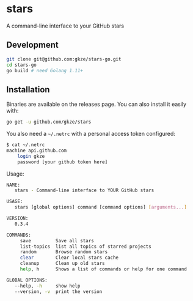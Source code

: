 # stars

A command-line interface to your GitHub stars

## Development

```bash
git clone git@github.com:gkze/stars-go.git
cd stars-go
go build # need Golang 1.11+
```

## Installation

Binaries are available on the releases page. You can also install it easily with:

```bash
go get -u github.com/gkze/stars
```

You also need a `~/.netrc` with a personal access token configured:

```bash
$ cat ~/.netrc
machine api.github.com
    login gkze
    password [your github token here]
```

Usage:

```bash
NAME:
   stars - Command-line interface to YOUR GitHub stars

USAGE:
   stars [global options] command [command options] [arguments...]

VERSION:
   0.3.4

COMMANDS:
     save         Save all stars
     list-topics  list all topics of starred projects
     random       Browse random stars
     clear        Clear local stars cache
     cleanup      Clean up old stars
     help, h      Shows a list of commands or help for one command

GLOBAL OPTIONS:
   --help, -h     show help
   --version, -v  print the version
```
